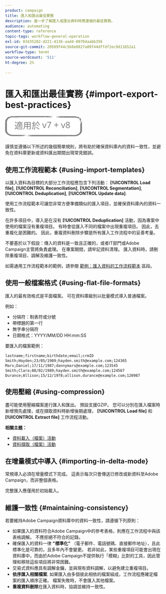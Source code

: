```yaml
---
product: campaign
title: 匯入和匯出最佳實務
description: 進一步了解匯入或匯出資料時應遵循的最佳實務。
audience: automating
content-type: reference
topic-tags: workflow-general-operation
exl-id: 03d35202-d221-4136-aad4-00704aabb356
source-git-commit: 20509f44c5b8e0827a09f44dffdf2ec9d11652a1
workflow-type: tm+mt
source-wordcount: '511'
ht-degree: 2%

---
```


# 匯入和匯出最佳實務 {#import-export-best-practices}

![](../../assets/common.svg)

謹慎並遵循以下所述的幾個簡單規則，將有助於確保資料庫內的資料一致性，並避免在資料庫更新或資料匯出期間出現常見錯誤。

## 使用工作流程範本 {#using-import-templates}

以匯入資料為目標的大部分工作流程應包含下列活動： **[!UICONTROL Load file]**, **[!UICONTROL Reconciliation]**, **[!UICONTROL Segmentation]**, **[!UICONTROL Deduplication]**, **[!UICONTROL Update data]**.

使用工作流程範本可讓您非常方便準備類似的匯入項目，並確保資料庫內的資料一致性。

在許多項目中，導入是在沒有 **[!UICONTROL Deduplication]** 活動，因為專案中使用的檔案沒有重複項目。 有時會從匯入不同的檔案中出現重複項目。 因此，去重複化是困難的。 因此，重複資料刪除步驟是所有匯入工作流程中的妥善考量。

不要基於以下假設：傳入的資料是一致且正確的，或者IT部門或Adobe Campaign主管將負責處理。 在專案期間，請牢記資料清理。 匯入資料時，請刪除重複項目、調解及維護一致性。

如需通用工作流程範本的範例，請參閱 [範例：匯入資料的工作流程範本](../../platform/using/creating-import-export-templates.md) 區段。

## 使用一般檔案格式 {#using-flat-file-formats}

匯入的最有效格式是平面檔案。 可在資料庫級別以批量模式導入普通檔案。

例如：

* 分隔符：制表符或分號
* 帶標題的第一行
* 無字串分隔符
* 日期格式：YYYY/MM/DD HH:mm:SS

要匯入的檔案範例：

```
lastname;firstname;birthdate;email;crmID
Smith;Hayden;23/05/1989;hayden.smith@example.com;124365
Mars;Daniel;17/11/1987;dannymars@example.com;123545
Smith;Clara;08/02/1989;hayden.smith@example.com;124567
Durance;Allison;15/12/1978;allison.durance@example.com;120987
```

## 使用壓縮 {#using-compression}

盡可能使用壓縮檔案進行匯入和匯出。 預設支援GZIP。 您可以分別在匯入檔案時新增預先處理，或在擷取資料時新增後期處理， **[!UICONTROL Load file]** 和 **[!UICONTROL Extract file]** 工作流程活動。

**相關主題：**

* [資料載入（檔案）活動](../../workflow/using/data-loading--file-.md)
* [資料擷取（檔案）活動](../../workflow/using/extraction--file-.md)

## 在增量模式中導入 {#importing-in-delta-mode}

常規導入必須在增量模式下完成。 這表示每次只會傳送已修改或新資料至Adobe Campaign，而非整個表格。

完整匯入應僅用於初始載入。

## 維護一致性 {#maintaining-consistency}

若要維持Adobe Campaign資料庫中的資料一致性，請遵循下列原則：

* 如果匯入的資料符合Adobe Campaign中的參考表格，則應在工作流程中與該表格調解。 不應拒絕不符合的記錄。
* 確保匯入的資料一律 **&quot;標準化&quot;** （電子郵件、電話號碼、直接郵件地址），且此標準化是可靠的，且多年內不會變更。 若非如此，某些重複項目可能會出現在資料庫中，而由於Adobe Campaign不提供執行「模糊」比對的工具，因此管理和移除這些項目將非常困難。
* 交易式資料應具有調解金鑰，並與現有資料調解，以避免建立重複項目。
* **依序匯入相關檔案**. 如果匯入由多個彼此相依的檔案組成，工作流程應確定檔案的匯入順序正確。 檔案失敗時，不會匯入其他檔案。
* **重複資料刪除**&#x200B;在匯入資料時，協調並維持一致性。
